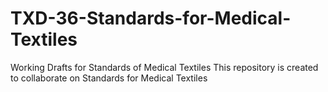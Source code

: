 # TXD-36-Standards-for-Medical-Textiles
Working Drafts for Standards of Medical Textiles
This repository is created to collaborate on Standards for Medical Textiles
